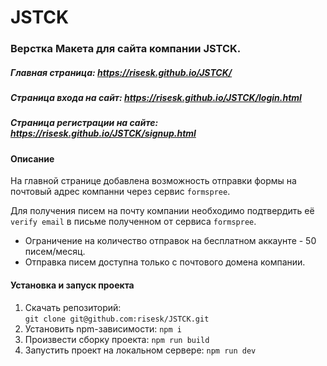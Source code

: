 # JSTCK

### Верстка Макета для сайта компании JSTCK.

##### Главная страница: https://risesk.github.io/JSTCK/ 
##### Страница входа на сайт: https://risesk.github.io/JSTCK/login.html 
##### Страница регистрации на сайте: https://risesk.github.io/JSTCK/signup.html 

#### Описание 
На главной странице добавлена возможность отправки формы на почтовый адрес компанни через сервис `formspree`.

Для получения писем на почту компании необходимо подтвердить её `verify email` в письме полученном от сервиса `formspree`.

- Ограничение на количество отправок на бесплатном аккаунте - 50 писем/месяц.
- Отправка писем доступна только с почтового домена компании.

#### Установка и запуск проекта
1. Скачать репозиторий:  
```git clone git@github.com:risesk/JSTCK.git```
2. Установить npm-зависимости:
```npm i```
3. Произвести сборку проекта:
```npm run build```
4. Запустить проект на локальном сервере:
```npm run dev```
